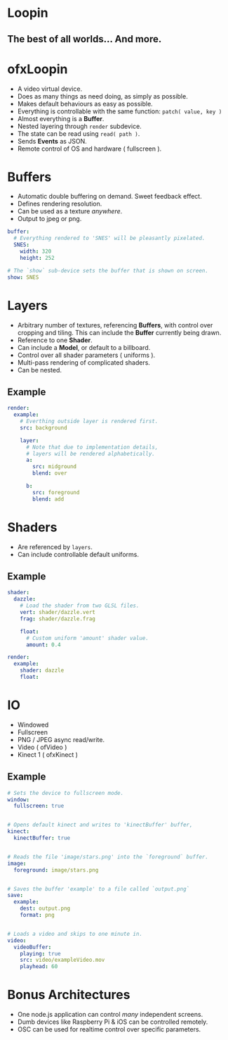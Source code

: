 # Loopin
## The best of all worlds... And more.





# ofxLoopin

* A video virtual device.
* Does as many things as need doing, as simply as possible.
* Makes default behaviours as easy as possible.
* Everything is controllable with the same function: `patch( value, key )`
* Almost everything is a **Buffer**.
* Nested layering through `render` subdevice.
* The state can be read using `read( path )`.
* Sends **Events** as JSON.
* Remote control of OS and hardware ( fullscreen ).


# Buffers

* Automatic double buffering on demand. Sweet feedback effect.
* Defines rendering resolution.
* Can be used as a texture *anywhere*.
* Output to jpeg or png.

``` yaml
buffer:
  # Everything rendered to 'SNES' will be pleasantly pixelated.
  SNES:
    width: 320
    height: 252

# The `show` sub-device sets the buffer that is shown on screen.
show: SNES
```

# Layers

* Arbitrary number of textures, referencing **Buffers**, with control over cropping and tiling. This can include the **Buffer** currently being drawn.
* Reference to one **Shader**.
* Can include a **Model**, or default to a billboard.
* Control over all shader parameters ( uniforms ).
* Multi-pass rendering of complicated shaders.
* Can be nested.

## Example
``` yaml
render:
  example:
    # Everthing outside layer is rendered first.
    src: background

    layer:
      # Note that due to implementation details,
      # layers will be rendered alphabetically.
      a:
        src: midground
        blend: over

      b:
        src: foreground
        blend: add
```


# Shaders

* Are referenced by `layers`.
* Can include controllable default uniforms.

## Example

``` yaml
shader:
  dazzle:
    # Load the shader from two GLSL files.
    vert: shader/dazzle.vert
    frag: shader/dazzle.frag

    float:
      # Custom uniform 'amount' shader value.  
      amount: 0.4

render:
  example:
    shader: dazzle
    float:

```

# IO

* Windowed
* Fullscreen
* PNG / JPEG async read/write.
* Video ( ofVideo )
* Kinect 1 ( ofxKinect )

## Example
``` yaml
# Sets the device to fullscreen mode.
window:
  fullscreen: true


# Opens default kinect and writes to 'kinectBuffer' buffer,  
kinect:
  kinectBuffer: true


# Reads the file 'image/stars.png' into the `foreground` buffer.
image:
  foreground: image/stars.png


# Saves the buffer 'example' to a file called `output.png`
save:
  example:
    dest: output.png
    format: png


# Loads a video and skips to one minute in.
video:
  videoBuffer:
    playing: true
    src: video/exampleVideo.mov
    playhead: 60
```

# Bonus Architectures
* One node.js application can control *many* independent screens.
* Dumb devices like Raspberry Pi & iOS can be controlled remotely.
* OSC can be used for realtime control over specific parameters.
